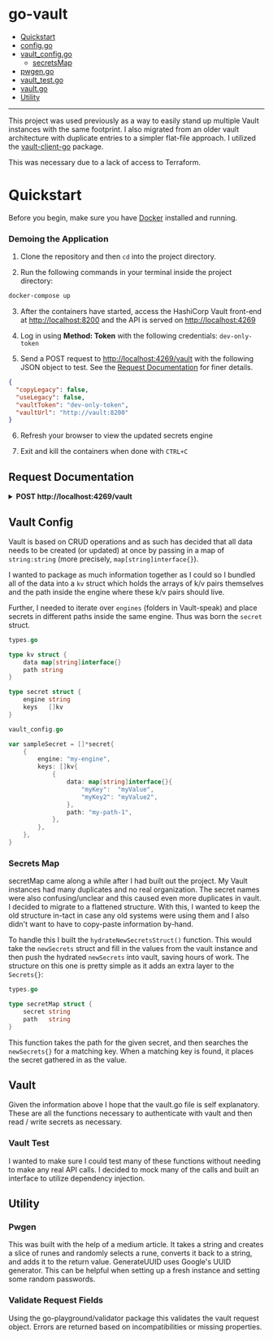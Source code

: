 # go-vault

- [Quickstart](#quickstart)
- [config.go](#config)
- [vault_config.go](#vault-config)
  - [secretsMap](#secrets-map)
- [pwgen.go](#pwgen)
- [vault_test.go](#vault-test)
- [vault.go](#vault)
- [Utility](#utility)

---

This project was used previously as a way to easily stand up multiple Vault instances with the same footprint. I also migrated from an older vault architecture with duplicate entries to a simpler flat-file approach.
I utilized the [vault-client-go](https://pkg.go.dev/github.com/hashicorp/vault-client-go@v0.4.1) package.

This was necessary due to a lack of access to Terraform.

# Quickstart

Before you begin, make sure you have [Docker](https://www.docker.com/get-started/) installed and running.

### Demoing the Application

1. Clone the repository and then `cd` into the project directory.

2. Run the following commands in your terminal inside the project directory:

```bash
docker-compose up
```

3. After the containers have started, access the HashiCorp Vault front-end at [http://localhost:8200](http://localhost:8200) and the API is served on [http://localhost:4269](http://localhost:4269)

4. Log in using **Method: Token** with the following credentials: `dev-only-token`

5. Send a POST request to [http://localhost:4269/vault](http://localhost:4269/vault) with the following JSON object to test. See the [Request Documentation](#request-documentation) for finer details.

```JSON
{
  "copyLegacy": false,
  "useLegacy": false,
  "vaultToken": "dev-only-token",
  "vaultUrl": "http://vault:8200"
}
```

6. Refresh your browser to view the updated secrets engine

7. Exit and kill the containers when done with `CTRL+C`

## Request Documentation

<details>
 <summary><b> POST http://localhost:4269/vault </b></summary>

### Vault Request Object

| property     | type   | value example                   | required | purpose                                                                                                                                   |
| ------------ | ------ | ------------------------------- | -------- | ----------------------------------------------------------------------------------------------------------------------------------------- |
| `copyLegacy` | bool   | `true` / `false`                | Y        | If set to `true` and `useLegacy` is set to `false`, this will copy legacy secrets architecture and place them into the flat architecture. |
| `vaultUrl`   | string | `http://hashicorpVaultUrl:8200` | Y        | The URL of the HashiCorp Vault instance.                                                                                                  |
| `useLegacy`  | bool   | `true` / `false`                | Y        | If set to `true`, this builds secrets using the legacy architecture.                                                                      |
| `vaultToken` | string | `dev-only-token`                | Y        | Token to auth with HashiCorp Vault instance.                                                                                              |

### Vault Request Struct

```go
type VaultRequest struct {
	CopyLegacy bool   `json:"copyLegacy"validate:"required"`
	URL        string `json:"vaultUrl"validate:"required"`
	UseLegacy  bool   `json:"useLegacy"validate:"required"`
	VaultToken string `json:"vaultToken"validate:"required"`
}
```

### Example Vault Request Object

```json
{
  "useLegacy": true,
  "copyLegacy": true,
  "vaultToken": "dev-only-token",
  "vaultUrl": "http://vault:8200"
}
```

</details>

## Vault Config

Vault is based on CRUD operations and as such has decided that all data needs to be created (or updated) at once by passing in a map of `string:string` (more precisely, `map[string]interface{}`).

I wanted to package as much information together as I could so I bundled all of the data into a `kv` struct which holds the arrays of k/v pairs themselves and the path inside the engine where these k/v pairs should live.

Further, I needed to iterate over `engines` (folders in Vault-speak) and place secrets in different paths inside the same engine. Thus was born the `secret` struct.

```go
types.go

type kv struct {
	data map[string]interface{}
	path string
}

type secret struct {
	engine string
	keys   []kv
}
```

```go
vault_config.go

var sampleSecret = []*secret{
	{
		engine: "my-engine",
		keys: []kv{
			{
				data: map[string]interface{}{
					"myKey":  "myValue",
					"myKey2": "myValue2",
				},
				path: "my-path-1",
			},
		},
	},
}
```

### Secrets Map

secretMap came along a while after I had built out the project. My Vault instances had many duplicates and no real organization. The secret names were also confusing/unclear and this caused even more duplicates in vault. I decided to migrate to a flattened structure. With this, I wanted to keep the old structure in-tact in case any old systems were using them and I also didn't want to have to copy-paste information by-hand.

To handle this I built the `hydrateNewSecretsStruct()` function. This would take the `newSecrets` struct and fill in the values from the vault instance and then push the hydrated `newSecrets` into vault, saving hours of work. The structure on this one is pretty simple as it adds an extra layer to the `Secrets{}`:

```go
types.go

type secretMap struct {
	secret string
	path   string
}
```

This function takes the path for the given secret, and then searches the `newSecrets{}` for a matching key. When a matching key is found, it places the secret gathered in as the value.

## Vault

Given the information above I hope that the vault.go file is self explanatory. These are all the functions necessary to authenticate with vault and then read / write secrets as necessary.

### Vault Test

I wanted to make sure I could test many of these functions without needing to make any real API calls. I decided to mock many of the calls and built an interface to utilize dependency injection.

## Utility

### Pwgen

This was built with the help of a medium article. It takes a string and creates a slice of runes and randomly selects a rune, converts it back to a string, and adds it to the return value. GenerateUUID uses Google's UUID generator. This can be helpful when setting up a fresh instance and setting some random passwords.

### Validate Request Fields

Using the go-playground/validator package this validates the vault request object. Errors are returned based on incompatibilities or missing properties.
